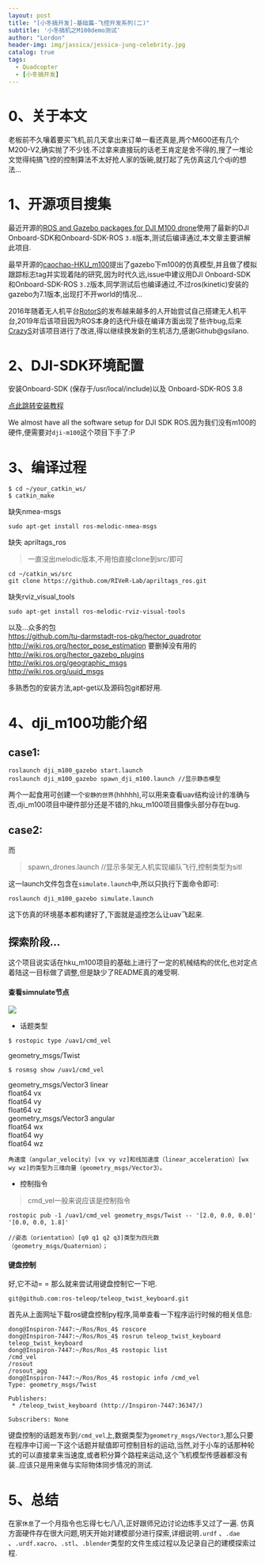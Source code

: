 ```yaml
---
layout: post
title: "[小冬搞开发]-基础篇-飞控开发系列(二)"
subtitle: '小冬搞机之M100demo测试'
author: "Lordon"
header-img: img/jassica/jessica-jung-celebrity.jpg
catalog: true
tags:
  - Quadcopter
  - [小冬搞开发]
---
```

# 0、关于本文
老板前不久嚷着要买飞机,前几天拿出来订单一看还真是,两个M600还有几个M200-V2,确实抛了不少钱.不过拿来直接玩的话老王肯定是舍不得的,搜了一堆论文觉得纯搞飞控的控制算法不太好抢人家的饭碗,就打起了先仿真这几个dji的想法...

# 1、开源项目搜集

最近开源的[ROS and Gazebo packages for DJI M100 drone](https://github.com/dji-m100-ros)使用了最新的DJI Onboard-SDK和Onboard-SDK-ROS `3.8`版本,测试后编译通过,本文章主要讲解此项目.

最早开源的[caochao-HKU_m100](https://github.com/caochao39/hku_m100_gazebo)提出了gazebo下m100的仿真模型,并且做了模拟跟踪标志tag并实现着陆的研究,因为时代久远,issue中建议用DJI Onboard-SDK和Onboard-SDK-ROS `3.2`版本,同学测试后也编译通过,不过ros(kinetic)安装的gazebo为7.1版本,出现打不开world的情况...

2016年随着无人机平台[RotorS](https://github.com/ethz-asl/rotors_simulator)的发布越来越多的人开始尝试自己搭建无人机平台,2019年后该项目因为ROS本身的迭代升级在编译方面出现了些许bug,后来[CrazyS](https://github.com/gsilano/CrazyS)对该项目进行了改进,得以继续换发新的生机活力,感谢Github@gsilano.


# 2、DJI-SDK环境配置
安装Onboard-SDK (保存于/usr/local/include)以及
Onboard-SDK-ROS 3.8

[点此跳转安装教程](http://wiki.ros.org/dji_sdk/Tutorials/Getting%20Started)

We almost have all the software setup for DJI SDK ROS.因为我们没有m100的硬件,便需要对`dji-m100`这个项目下手了:P


# 3、编译过程
```
$ cd ~/your_catkin_ws/
$ catkin_make
```

缺失nmea-msgs
```
sudo apt-get install ros-melodic-nmea-msgs
```

缺失 apriltags_ros
> 一直没出melodic版本,不用怕直接clone到src/即可
```
cd ~/catkin_ws/src
git clone https://github.com/RIVeR-Lab/apriltags_ros.git
```

缺失rviz_visual_tools
```
sudo apt-get install ros-melodic-rviz-visual-tools
```
以及...众多的包<br>
https://github.com/tu-darmstadt-ros-pkg/hector_quadrotor<br>
http://wiki.ros.org/hector_pose_estimation 要删掉没有用的<br>
http://wiki.ros.org/hector_gazebo_plugins<br>
http://wiki.ros.org/geographic_msgs<br>
http://wiki.ros.org/uuid_msgs<br>


多熟悉包的安装方法,apt-get以及源码包git都好用.


# 4、dji_m100功能介绍
## case1:
```
roslaunch dji_m100_gazebo start.launch 
roslaunch dji_m100_gazebo spawn_dji_m100.launch //显示静态模型
```

两个一起食用可创建一个`安静的世界`(hhhhh),可以用来查看uav结构设计的准确与否,dji_m100项目中硬件部分还是不错的,hku_m100项目摄像头部分存在bug.<br>

## case2:
而

> spawn_drones.launch //显示多架无人机实现编队飞行,控制类型为sitl


这一launch文件包含在`simulate.launch`中,所以只执行下面命令即可:
```
roslaunch dji_m100_gazebo simulate.launch
```

这下仿真的环境基本都构建好了,下面就是遥控怎么让uav飞起来.

## 探索阶段...
这个项目说实话在hku_m100项目的基础上进行了一定的机械结构的优化,也对定点着陆这一目标做了调整,但是缺少了README真的难受啊.

#### 查看simnulate节点

<img src="/img/200223image/rosgraph.png">

- 话题类型
```
$ rostopic type /uav1/cmd_vel
```

geometry_msgs/Twist

```
$ rosmsg show /uav1/cmd_vel
```

geometry_msgs/Vector3 linear<br>
  float64 vx<br>
  float64 vy<br>
  float64 vz<br>
geometry_msgs/Vector3 angular<br>
  float64 wx<br>
  float64 wy<br>
  float64 wz<br>
```
角速度（angular_velocity）[vx vy vz]和线加速度（linear_acceleration）[wx wy wz]的类型为三维向量（geometry_msgs/Vector3）。
```

- 控制指令
> cmd_vel一般来说应该是控制指令
```
rostopic pub -1 /uav1/cmd_vel geometry_msgs/Twist -- '[2.0, 0.0, 0.0]' '[0.0, 0.0, 1.8]'

//姿态（orientation）[q0 q1 q2 q3]类型为四元数（geometry_msgs/Quaternion）；
```


#### 键盘控制
好,它不动= = 那么就来尝试用键盘控制它一下吧.
```
git@github.com:ros-teleop/teleop_twist_keyboard.git
```

首先从上面网址下载ros键盘控制py程序,简单查看一下程序运行时候的相关信息:
```
dong@Inspiron-7447:~/Ros/Ros_4$ roscore
dong@Inspiron-7447:~/Ros/Ros_4$ rosrun teleop_twist_keyboard teleop_twist_keyboard
dong@Inspiron-7447:~/Ros/Ros_4$ rostopic list
/cmd_vel
/rosout
/rosout_agg
dong@Inspiron-7447:~/Ros/Ros_4$ rostopic info /cmd_vel 
Type: geometry_msgs/Twist

Publishers: 
 * /teleop_twist_keyboard (http://Inspiron-7447:36347/)

Subscribers: None
```
键盘控制的话题发布到`/cmd_vel`上,数据类型为`geometry_msgs/Vector3`,那么只要在程序中订阅一下这个话题并赋值即可控制目标的运动,当然,对于小车的话那种轮式的可以直接拿来当速度,或者积分算个路程来运动,这个飞机模型传感器都没有装..应该只是用来做与实际物体同步情况的测试.

# 5、总结
在家`休息`了一个月指令也忘得七七八八,正好跟师兄边讨论边练手又过了一遍.
仿真方面硬件存在很大问题,明天开始对建模部分进行探索,详细说明`.urdf` 、`.dae` 、`.urdf.xacro`、`.stl`、`.blender`类型的文件生成过程以及记录自己的建模探索过程.










